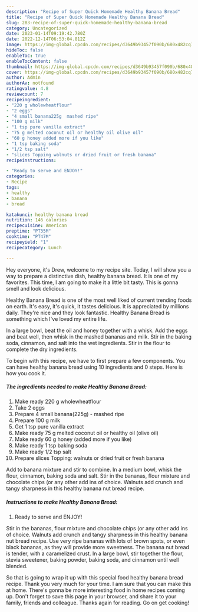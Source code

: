 ```yaml
---
description: "Recipe of Super Quick Homemade Healthy Banana Bread"
title: "Recipe of Super Quick Homemade Healthy Banana Bread"
slug: 283-recipe-of-super-quick-homemade-healthy-banana-bread
category: Uncategorized
date: 2023-01-14T09:19:42.780Z
date: 2022-12-14T06:53:04.812Z
image: https://img-global.cpcdn.com/recipes/d3649b93457f090b/680x482cq70/healthy-banana-bread-recipe-main-photo.jpg
hideToc: false
enableToc: true
enableTocContent: false
thumbnail: https://img-global.cpcdn.com/recipes/d3649b93457f090b/680x482cq70/healthy-banana-bread-recipe-main-photo.jpg
cover: https://img-global.cpcdn.com/recipes/d3649b93457f090b/680x482cq70/healthy-banana-bread-recipe-main-photo.jpg
author: Admin
authorAv: notfound
ratingvalue: 4.8
reviewcount: 7
recipeingredient:
- "220 g wholewheatflour"
- "2 eggs"
- "4 small banana225g  mashed ripe"
- "100 g milk"
- "1 tsp pure vanilla extract"
- "75 g melted coconut oil or healthy oil olive oil"
- "60 g honey added more if you like"
- "1 tsp baking soda"
- "1/2 tsp salt"
- "slices Topping walnuts or dried fruit or fresh banana"
recipeinstructions:

- "Ready to serve and ENJOY!"
categories:
- Recipe
tags:
- healthy
- banana
- bread

katakunci: healthy banana bread 
nutrition: 146 calories
recipecuisine: American
preptime: "PT35M"
cooktime: "PT47M"
recipeyield: "1"
recipecategory: Lunch

---
```



Hey everyone, it's Drew, welcome to my recipe site. Today, I will show you a way to prepare a distinctive dish, healthy banana bread. It is one of my favorites. This time, I am going to make it a little bit tasty. This is gonna smell and look delicious.

Healthy Banana Bread is one of the most well liked of current trending foods on earth. It's easy, it's quick, it tastes delicious. It is appreciated by millions daily. They're nice and they look fantastic. Healthy Banana Bread is something which I've loved my entire life.

In a large bowl, beat the oil and honey together with a whisk. Add the eggs and beat well, then whisk in the mashed bananas and milk. Stir in the baking soda, cinnamon, and salt into the wet ingredients. Stir in the flour to complete the dry ingredients.


To begin with this recipe, we have to first prepare a few components. You can have healthy banana bread using 10 ingredients and 0 steps. Here is how you cook it.

<!--inarticleads1-->

##### The ingredients needed to make Healthy Banana Bread:

1. Make ready 220 g wholewheatflour
1. Take 2 eggs
1. Prepare 4 small banana(225g) - mashed ripe
1. Prepare 100 g milk
1. Get 1 tsp pure vanilla extract
1. Make ready 75 g melted coconut oil or healthy oil (olive oil)
1. Make ready 60 g honey (added more if you like)
1. Make ready 1 tsp baking soda
1. Make ready 1/2 tsp salt
1. Prepare slices Topping: walnuts or dried fruit or fresh banana


Add to banana mixture and stir to combine. In a medium bowl, whisk the flour, cinnamon, baking soda and salt. Stir in the bananas, flour mixture and chocolate chips (or any other add ins of choice. Walnuts add crunch and tangy sharpness in this healthy banana nut bread recipe. 

<!--inarticleads2-->

##### Instructions to make Healthy Banana Bread:


1. Ready to serve and ENJOY!

Stir in the bananas, flour mixture and chocolate chips (or any other add ins of choice. Walnuts add crunch and tangy sharpness in this healthy banana nut bread recipe. Use very ripe bananas with lots of brown spots, or even black bananas, as they will provide more sweetness. The banana nut bread is tender, with a caramelized crust. In a large bowl, stir together the flour, stevia sweetener, baking powder, baking soda, and cinnamon until well blended. 

So that is going to wrap it up with this special food healthy banana bread recipe. Thank you very much for your time. I am sure that you can make this at home. There's gonna be more interesting food in home recipes coming up. Don't forget to save this page in your browser, and share it to your family, friends and colleague. Thanks again for reading. Go on get cooking!
